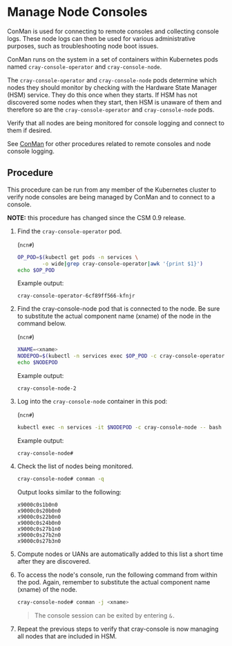 # Manage Node Consoles

ConMan is used for connecting to remote consoles and collecting console logs. These node logs can then be used for various administrative purposes, such as troubleshooting node boot issues.

ConMan runs on the system in a set of containers within Kubernetes pods named `cray-console-operator` and `cray-console-node`.

The `cray-console-operator` and `cray-console-node` pods determine which nodes they should monitor by checking with the
Hardware State Manager (HSM) service. They do this once when they starts. If HSM has not discovered some nodes when
they start, then HSM is unaware of them and therefore so are the `cray-console-operator` and `cray-console-node` pods.

Verify that all nodes are being monitored for console logging and connect to them if desired.

See [ConMan](ConMan.md) for other procedures related to remote consoles and node console logging.

## Procedure

This procedure can be run from any member of the Kubernetes cluster to verify node consoles are being managed
by ConMan and to connect to a console.

**NOTE:** this procedure has changed since the CSM 0.9 release.

1. Find the `cray-console-operator` pod.

    (`ncn#`)
    ```bash
    OP_POD=$(kubectl get pods -n services \
            -o wide|grep cray-console-operator|awk '{print $1}')
    echo $OP_POD
    ```

    Example output:
    ```text
    cray-console-operator-6cf89ff566-kfnjr
    ```

1. Find the cray-console-node pod that is connected to the node. Be sure to substitute the actual component name (xname) of the node in the command below.

    (`ncn#`)
    ```bash
    XNAME=<xname>
    NODEPOD=$(kubectl -n services exec $OP_POD -c cray-console-operator -- sh -c "/app/get-node $XNAME" | jq .podname | sed 's/"//g')
    echo $NODEPOD
    ```

    Example output:
    ```text
    cray-console-node-2
    ```

1. Log into the `cray-console-node` container in this pod:

    (`ncn#`)
    ```bash
    kubectl exec -n services -it $NODEPOD -c cray-console-node -- bash
    ```

    Example output:
    ```text
    cray-console-node#
    ```

1. Check the list of nodes being monitored.

    ```bash
    cray-console-node# conman -q
    ```

    Output looks similar to the following:

    ```
    x9000c0s1b0n0
    x9000c0s20b0n0
    x9000c0s22b0n0
    x9000c0s24b0n0
    x9000c0s27b1n0
    x9000c0s27b2n0
    x9000c0s27b3n0
    ```

1. Compute nodes or UANs are automatically added to this list a short time after they are discovered.

1. To access the node's console, run the following command from within the pod. Again, remember to substitute the actual component name (xname) of the node.

    ```bash
    cray-console-node# conman -j <xname>
    ```

    > The console session can be exited by entering `&.`

1. Repeat the previous steps to verify that cray-console is now managing all nodes that are included in HSM.

